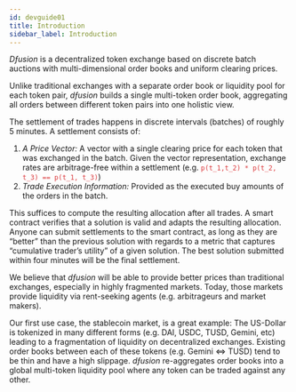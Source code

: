 ```yaml
---
id: devguide01
title: Introduction
sidebar_label: Introduction
---
```

*Dƒusion* is a decentralized token exchange based on discrete batch auctions with multi-dimensional order books and uniform clearing prices. 

Unlike traditional exchanges with a separate order book or liquidity pool for each token pair, *dƒusion* builds a single multi-token order book, aggregating all orders between different token pairs into one holistic view.

The settlement of trades happens in discrete intervals (batches) of roughly 5 minutes. A settlement consists of:

1. *A Price Vector:* A vector with a single clearing price for each token that was exchanged in the batch. Given the vector representation, exchange rates are arbitrage-free within a settlement (e.g. <span style="color:#DB3A3D">`p(t_1,t_2) * p(t_2, t_3) == p(t_1, t_3)`</span>)
2. *Trade Execution Information:* Provided as the executed buy amounts of the orders in the batch. 

This suffices to compute the resulting allocation after all trades. A smart contract verifies that a solution is valid and adapts the resulting allocation. Anyone can submit settlements to the smart contract, as long as they are “better” than the previous solution with regards to a metric that captures “cumulative trader’s utility” of a given solution. The best solution submitted within four minutes will be the final settlement.

We believe that *dƒusion*  will be able to provide better prices than traditional exchanges, especially in highly fragmented markets. Today, those markets provide liquidity via rent-seeking agents (e.g. arbitrageurs and market makers).

Our first use case, the stablecoin market, is a great example: The US-Dollar is tokenized in many different forms (e.g. DAI, USDC, TUSD, Gemini, etc) leading to a fragmentation of liquidity on decentralized exchanges. Existing order books between each of these tokens (e.g. Gemini <=> TUSD) tend to be thin and have a high slippage. *dƒusion*  re-aggregates order books into a global multi-token liquidity pool where any token can be traded against any other.
